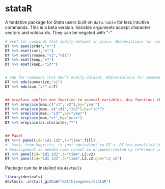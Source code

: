 stataR
======

A tentative package for Stata users built on `data.table`
for less intuitive commands. This is a beta version. Variable arguments accept character vectors and wildcards. They can be negated with "-"

````R
# eset for commands that modify dataset in place. Abbreviations for command names are allowed.
DT %>% eset(order,"v*")
DT %>% eset(sort,"v*")
DT %>% eset(rename,"v1","v11")
DT %>% eset(keep,"v?")
DT %>% eset(keep,-"id*")


# edo for commands that don't modify dataset. Abbreviations for command names are allowed.
DT %>% edo(summarize,"v1")
DT %>% edo(sum,"v*",d=T)


## ereplace applies one function to several variables. Any functions that operate on vectors is allowed.
DT %>% ereplace(max,c("v1","v2"),by="year")
DT %>% ereplace(max,-c("id1","id2"),by="id*")
DT %>% ereplace(max,-"id*",by="year")
DT %>% ereplace(max,"v*",by="year")
DT %>% ereplace(as.character,"*")


## Panel
DT %<>% panel(id="id1 id2",t="time",fill)
#  %<>%, from Magrittr, is just equivalent to DT <- DT %>% panel(id="id1 id2",t="time",fill)
# Reassignment is needed rows cannot be dropped/created by reference in data.table (for now)
DT %>% panel(id="id1 id2",t="time",L3.v2)
DT %>% panel(id="id1 id2",t="time",L3.v2,gen="L3_v2")
````



Package can be installed via `devtools`

````R
library(devtools)
devtools::install_github("matthieugomez/stataR")
````
